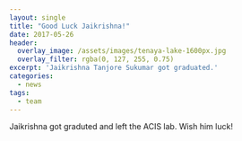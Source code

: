 ```yaml
---
layout: single
title: "Good Luck Jaikrishna!"
date: 2017-05-26
header:
  overlay_image: /assets/images/tenaya-lake-1600px.jpg
  overlay_filter: rgba(0, 127, 255, 0.75)
excerpt: 'Jaikrishna Tanjore Sukumar got graduated.'
categories:
  - news
tags:
  - team
---
```

Jaikrishna got graduted and left the ACIS lab. Wish him luck!

